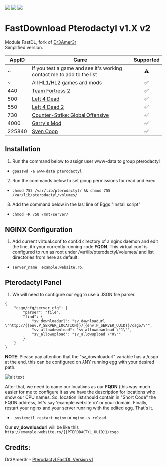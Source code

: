 ![](https://img.shields.io/github/languages/top/alexevladgabriel/fastdl-pterodactyl?label=Shell&style=flat-square)
![](https://img.shields.io/github/license/alexevladgabriel/fastdl-pterodactyl?color=F56E41&label=License&style=flat-square)
![](https://img.shields.io/badge/Discord-Scai%238477-0E47B3?style=flat-square)
# FastDownload Pterodactyl v1.X v2
Module FastDL, fork of [Dr3Amer3r](https://github.com/Dr3Ame3r/pterodactyl_fastdl) <br>Simplified version.


AppID | Game | Supported
------------ | ------------- | :--:
~ | If you test a game and see it's working contact me to add to the list | ⚠️
~ | All HL1/HL2 games and mods | ✅ 
440 | [Team Fortress 2](http://store.steampowered.com/app/440/) | ✅ 
500 | [Left 4 Dead](http://store.steampowered.com/app/500/) | ✅ 
550 | [Left 4 Dead 2](http://store.steampowered.com/app/550/) | ✅ 
730 | [Counter-Strike: Global Offensive](http://store.steampowered.com/app/730/) | ✅ 
4000 | [Garry's Mod](http://store.steampowered.com/app/4000/) | ✅ 
225840 | [Sven Coop](http://store.steampowered.com/app/225840/) | ✅

## Installation
1. Run the command below to assign user www-data to group pterodactyl
  * ``` gpasswd -a www-data pterodactyl ```
2. Run the commands below to set group permissions for read and exec
  * ``` chmod 755 /var/lib/pterodactyl/ && chmod 755 /var/lib/pterodactyl/volumes/ ```
3. Add the command below in the last line of Eggs "Install script"
  * ``` chmod -R 750 /mnt/server/ ```


## NGINX Configuration

 1. Add current virtual.conf to conf.d directory of a nginx daemon and edit the line, ith your currently running node **FQDN**.
  This virtual.conf is configured to run as root under /var/lib/pterodactyl/volumes/ and list directories from here as default.
  
 *  ``` server_name  example.website.ro; ```
  
## Pterodactyl Panel
1. We will need to configure our egg to use a JSON file parser.

```
{
    "csgo/cfg/server.cfg": {
        "parser": "file",
        "find": {
            "sv_downloadurl": "sv_downloadurl \"http://{{env.P_SERVER_LOCATION}}/{{env.P_SERVER_UUID}}/csgo/\"",
            "sv_allowdownload": "sv_allowdownload \"1\"",
            "sv_allowupload": "sv_allowupload \"0\""
        }
    }
}
```

**NOTE**: Please pay attention that the "sv_downloadurl" variable has a /csgo at the end, this can be configured on ANY running egg with your desired path.


![alt text](http://repository.btstelecom.ro/pterodactyl_images/Screenshot_15.png)

After that, we need to name our locations as our **FQDN** (this was much easier for me to configure it as we have the description for locations who show our CPU names.
So, location list should contain in "Short Code" the FQDN address, let's say 'example.website.ro' or your domain.
Finally, restart your nginx and your server running with the edited egg. That's it.

* ``` systemctl restart nginx``` or ```nginx -s reload```

Our **sv_downloadurl** will be like this
`http://example.website.ro/{{PTERODACTYL_UUID}}/csgo`

## Credits:
Dr3Amer3r - [Pterodactyl FastDL Version v1](https://github.com/Dr3Ame3r/pterodactyl_fastdl)
